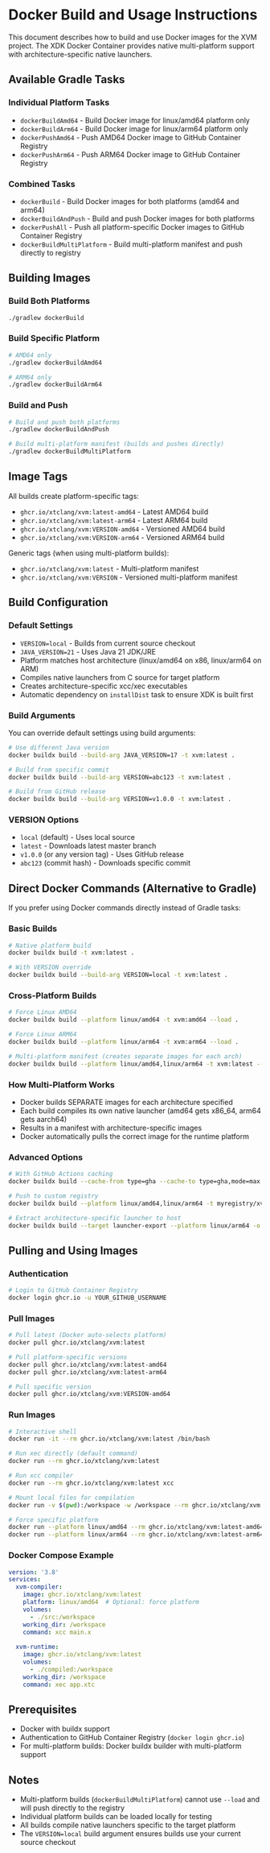 # Docker Build and Usage Instructions

This document describes how to build and use Docker images for the XVM project. The XDK Docker Container provides native multi-platform support with architecture-specific native launchers.

## Available Gradle Tasks

### Individual Platform Tasks
- `dockerBuildAmd64` - Build Docker image for linux/amd64 platform only
- `dockerBuildArm64` - Build Docker image for linux/arm64 platform only
- `dockerPushAmd64` - Push AMD64 Docker image to GitHub Container Registry
- `dockerPushArm64` - Push ARM64 Docker image to GitHub Container Registry

### Combined Tasks
- `dockerBuild` - Build Docker images for both platforms (amd64 and arm64)
- `dockerBuildAndPush` - Build and push Docker images for both platforms
- `dockerPushAll` - Push all platform-specific Docker images to GitHub Container Registry
- `dockerBuildMultiPlatform` - Build multi-platform manifest and push directly to registry

## Building Images

### Build Both Platforms
```bash
./gradlew dockerBuild
```

### Build Specific Platform
```bash
# AMD64 only
./gradlew dockerBuildAmd64

# ARM64 only
./gradlew dockerBuildArm64
```

### Build and Push
```bash
# Build and push both platforms
./gradlew dockerBuildAndPush

# Build multi-platform manifest (builds and pushes directly)
./gradlew dockerBuildMultiPlatform
```

## Image Tags

All builds create platform-specific tags:
- `ghcr.io/xtclang/xvm:latest-amd64` - Latest AMD64 build
- `ghcr.io/xtclang/xvm:latest-arm64` - Latest ARM64 build
- `ghcr.io/xtclang/xvm:VERSION-amd64` - Versioned AMD64 build
- `ghcr.io/xtclang/xvm:VERSION-arm64` - Versioned ARM64 build

Generic tags (when using multi-platform builds):
- `ghcr.io/xtclang/xvm:latest` - Multi-platform manifest
- `ghcr.io/xtclang/xvm:VERSION` - Versioned multi-platform manifest

## Build Configuration

### Default Settings
- `VERSION=local` - Builds from current source checkout
- `JAVA_VERSION=21` - Uses Java 21 JDK/JRE
- Platform matches host architecture (linux/amd64 on x86, linux/arm64 on ARM)
- Compiles native launchers from C source for target platform
- Creates architecture-specific xcc/xec executables
- Automatic dependency on `installDist` task to ensure XDK is built first

### Build Arguments
You can override default settings using build arguments:

```bash
# Use different Java version
docker buildx build --build-arg JAVA_VERSION=17 -t xvm:latest .

# Build from specific commit
docker buildx build --build-arg VERSION=abc123 -t xvm:latest .

# Build from GitHub release
docker buildx build --build-arg VERSION=v1.0.0 -t xvm:latest .
```

### VERSION Options
- `local` (default) - Uses local source
- `latest` - Downloads latest master branch
- `v1.0.0` (or any version tag) - Uses GitHub release
- `abc123` (commit hash) - Downloads specific commit

## Direct Docker Commands (Alternative to Gradle)

If you prefer using Docker commands directly instead of Gradle tasks:

### Basic Builds
```bash
# Native platform build
docker buildx build -t xvm:latest .

# With VERSION override
docker buildx build --build-arg VERSION=local -t xvm:latest .
```

### Cross-Platform Builds
```bash
# Force Linux AMD64
docker buildx build --platform linux/amd64 -t xvm:amd64 --load .

# Force Linux ARM64
docker buildx build --platform linux/arm64 -t xvm:arm64 --load .

# Multi-platform manifest (creates separate images for each arch)
docker buildx build --platform linux/amd64,linux/arm64 -t xvm:latest --push .
```

### How Multi-Platform Works
- Docker builds SEPARATE images for each architecture specified
- Each build compiles its own native launcher (amd64 gets x86_64, arm64 gets aarch64)
- Results in a manifest with architecture-specific images
- Docker automatically pulls the correct image for the runtime platform

### Advanced Options
```bash
# With GitHub Actions caching
docker buildx build --cache-from type=gha --cache-to type=gha,mode=max -t xvm:latest .

# Push to custom registry
docker buildx build --platform linux/amd64,linux/arm64 -t myregistry/xvm:latest --push .

# Extract architecture-specific launcher to host
docker buildx build --target launcher-export --platform linux/arm64 -o . .
```

## Pulling and Using Images

### Authentication
```bash
# Login to GitHub Container Registry
docker login ghcr.io -u YOUR_GITHUB_USERNAME
```

### Pull Images
```bash
# Pull latest (Docker auto-selects platform)
docker pull ghcr.io/xtclang/xvm:latest

# Pull platform-specific versions
docker pull ghcr.io/xtclang/xvm:latest-amd64
docker pull ghcr.io/xtclang/xvm:latest-arm64

# Pull specific version
docker pull ghcr.io/xtclang/xvm:VERSION-amd64
```

### Run Images
```bash
# Interactive shell
docker run -it --rm ghcr.io/xtclang/xvm:latest /bin/bash

# Run xec directly (default command)
docker run --rm ghcr.io/xtclang/xvm:latest

# Run xcc compiler
docker run --rm ghcr.io/xtclang/xvm:latest xcc

# Mount local files for compilation
docker run -v $(pwd):/workspace -w /workspace --rm ghcr.io/xtclang/xvm:latest xcc myfile.x

# Force specific platform
docker run --platform linux/amd64 --rm ghcr.io/xtclang/xvm:latest-amd64
docker run --platform linux/arm64 --rm ghcr.io/xtclang/xvm:latest-arm64
```

### Docker Compose Example
```yaml
version: '3.8'
services:
  xvm-compiler:
    image: ghcr.io/xtclang/xvm:latest
    platform: linux/amd64  # Optional: force platform
    volumes:
      - ./src:/workspace
    working_dir: /workspace
    command: xcc main.x
    
  xvm-runtime:
    image: ghcr.io/xtclang/xvm:latest
    volumes:
      - ./compiled:/workspace
    working_dir: /workspace
    command: xec app.xtc
```

## Prerequisites

- Docker with buildx support
- Authentication to GitHub Container Registry (`docker login ghcr.io`)
- For multi-platform builds: Docker buildx builder with multi-platform support

## Notes

- Multi-platform builds (`dockerBuildMultiPlatform`) cannot use `--load` and will push directly to the registry
- Individual platform builds can be loaded locally for testing
- All builds compile native launchers specific to the target platform
- The `VERSION=local` build argument ensures builds use your current source checkout